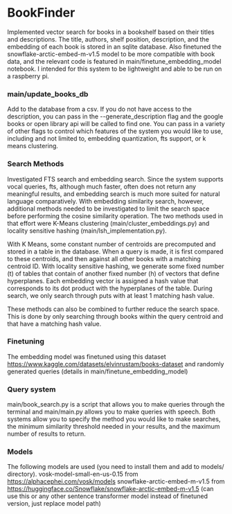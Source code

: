 # BookFinder
Implemented vector search for books in a bookshelf based on their titles and descriptions. The title, authors, shelf position, description, and the embedding of each book is stored in an sqlite database. Also finetuned the snowflake-arctic-embed-m-v1.5 model to be more compatible with book data, and the relevant code is featured in main/finetune_embedding_model notebook. I intended for this system to be lightweight and able to be run on a raspberry pi.

### main/update_books_db 
Add to the database from a csv. If you do not have access to the description, you can pass in the --generate_description flag and the google books or open library api will be called to find one. You can pass in a variety of other flags to control which features of the system you would like to use, including and not limited to, embedding quantization, fts support, or k means clustering.

### Search Methods
Investigated FTS search and embedding search. Since the system supports vocal queries, fts, although much faster, often does not return any meaningful results, and embedding search is much more suited for natural language comparatively. With embedding similarity search, however, additional methods needed to be investigated to limit the search space before performing the cosine similarity operation. The two methods used in that effort were K-Means clustering (main/cluster_embeddings.py) and locality sensitive hashing (main/lsh_implementation.py). 

With K Means, some constant number of centroids are precomputed and stored in a table in the database. When a query is made, it is first compared to these centroids, and then against all other books with a matching centroid ID. 
With locality sensitive hashing, we generate some fixed number (t) of tables that contain of another fixed number (h) of vectors that define hyperplanes. Each embedding vector is assigned a hash value that corresponds to its dot product with the hyperplanes of the table. During search, we only search through puts with at least 1 matching hash value.

These methods can also be combined to further reduce the search space. This is done by only searching through books within the query centroid and that have a matching hash value.

### Finetuning
The embedding model was finetuned using this dataset https://www.kaggle.com/datasets/elvinrustam/books-dataset and randomly generated queries (details in main/finetune_embedding_model)

### Query system
main/book_search.py is a script that allows you to make queries through the terminal and main/main.py allows you to make queries with speech. Both systems allow you to specify the method you would like to make searches, the minimum similarity threshold needed in your results, and the maximum number of results to return.

### Models
The following models are used (you need to install them and add to models/ directory). 
vosk-model-small-en-us-0.15 from https://alphacephei.com/vosk/models
snowflake-arctic-embed-m-v1.5 from https://huggingface.co/Snowflake/snowflake-arctic-embed-m-v1.5 (can use this or any other sentence transformer model instead of finetuned version, just replace model path)
